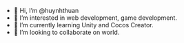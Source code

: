 - 👋 Hi, I’m @huynhthuan
- 👀 I’m interested in web development, game development.
- 🌱 I’m currently learning Unity and Cocos Creator.
- 💞️ I’m looking to collaborate on world.
